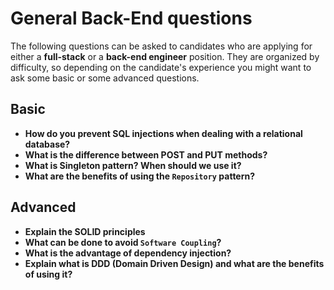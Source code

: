 # General Back-End questions

The following questions can be asked to candidates who are applying for either a **full-stack** or a **back-end engineer** position. They are organized by difficulty, so depending on the candidate's experience you might want to ask some basic or some advanced questions.

## Basic

- **How do you prevent SQL injections when dealing with a relational database?**
- **What is the difference between POST and PUT methods?**
- **What is Singleton pattern? When should we use it?**
- **What are the benefits of using the `Repository` pattern?**

## Advanced

- **Explain the SOLID principles**
- **What can be done to avoid `Software Coupling`?**
- **What is the advantage of dependency injection?**
- **Explain what is DDD (Domain Driven Design) and what are the benefits of using it?**
